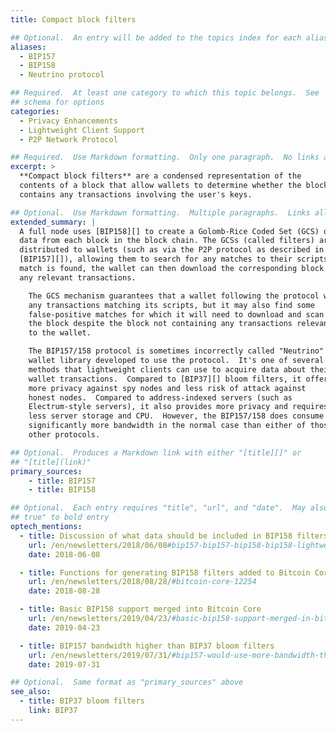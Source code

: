 ```yaml
---
title: Compact block filters

## Optional.  An entry will be added to the topics index for each alias
aliases:
  - BIP157
  - BIP158
  - Neutrino protocol

## Required.  At least one category to which this topic belongs.  See
## schema for options
categories:
  - Privacy Enhancements
  - Lightweight Client Support
  - P2P Network Protocol

## Required.  Use Markdown formatting.  Only one paragraph.  No links allowed.
excerpt: >
  **Compact block filters** are a condensed representation of the
  contents of a block that allow wallets to determine whether the block
  contains any transactions involving the user's keys.

## Optional.  Use Markdown formatting.  Multiple paragraphs.  Links allowed.
extended_summary: |
  A full node uses [BIP158][] to create a Golomb-Rice Coded Set (GCS) of the
  data from each block in the block chain. The GCSs (called filters) are then
  distributed to wallets (such as via the P2P protocol as described in
  [BIP157][]), allowing them to search for any matches to their scripts.  If a
  match is found, the wallet can then download the corresponding block to access
  any relevant transactions.

    The GCS mechanism guarantees that a wallet following the protocol will find
    any transactions matching its scripts, but it may also find some
    false-positive matches for which it will need to download and scan
    the block despite the block not containing any transactions relevant
    to the wallet.

    The BIP157/158 protocol is sometimes incorrectly called "Neutrino" after the
    wallet library developed to use the protocol.  It's one of several
    methods that lightweight clients can use to acquire data about their
    wallet transactions.  Compared to [BIP37][] bloom filters, it offers
    more privacy against spy nodes and less risk of attack against
    honest nodes.  Compared to address-indexed servers (such as
    Electrum-style servers), it also provides more privacy and requires
    less server storage and CPU.  However, the BIP157/158 does consume
    significantly more bandwidth in the normal case than either of those
    other protocols.

## Optional.  Produces a Markdown link with either "[title][]" or
## "[title](link)"
primary_sources:
    - title: BIP157
    - title: BIP158

## Optional.  Each entry requires "title", "url", and "date".  May also use "feature:
## true" to bold entry
optech_mentions:
  - title: Discussion of what data should be included in BIP158 filters
    url: /en/newsletters/2018/06/08#bip157-bip157-bip158-bip158-lightweight-client-filters
    date: 2018-06-08

  - title: Functions for generating BIP158 filters added to Bitcoin Core
    url: /en/newsletters/2018/08/28/#bitcoin-core-12254
    date: 2018-08-28

  - title: Basic BIP158 support merged into Bitcoin Core
    url: /en/newsletters/2019/04/23/#basic-bip158-support-merged-in-bitcoin-core
    date: 2019-04-23

  - title: BIP157 bandwidth higher than BIP37 bloom filters
    url: /en/newsletters/2019/07/31/#bip157-would-use-more-bandwidth-than-bip37
    date: 2019-07-31

## Optional.  Same format as "primary_sources" above
see_also:
  - title: BIP37 bloom filters
    link: BIP37
---
```

